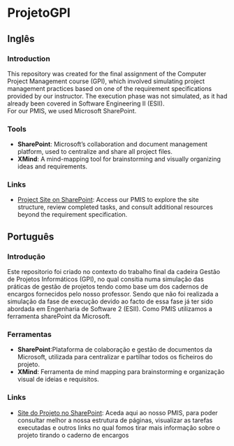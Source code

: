 # ProjetoGPI

## Inglês
### Introduction
This repository was created for the final assignment of the Computer Project Management course (GPI), which involved simulating project management practices based on one of the requirement specifications provided by our instructor. The execution phase was not simulated, as it had already been covered in Software Engineering II (ESII).  
For our PMIS, we used Microsoft SharePoint.

### Tools
- **SharePoint**: Microsoft’s collaboration and document management platform, used to centralize and share all project files.  
- **XMind**: A mind-mapping tool for brainstorming and visually organizing ideas and requirements.

### Links
- [Project Site on SharePoint](https://ipppt.sharepoint.com/teams/2324_LEI_GPI_Grupo12/SitePages/ProjectHome.aspx?csf=1&web=1&e=oH85lk&CID=63035554-2daa-4462-9453-1ab9c4bd7e94): Access our PMIS to explore the site structure, review completed tasks, and consult additional resources beyond the requirement specification.

## Português
### Introdução
Este repositorio foi criado no contexto do trabalho final da cadeira Gestão de Projetos Informáticos (GPI), no qual consitia numa simulação das práticas de gestão de projetos tendo como base um dos cadernos de encargos fornecidos pelo nosso professor. Sendo que não foi realizada a simulação da fase de execução devido ao facto de essa fase já ter sido abordada em Engenharia de Software 2 (ESII).
Como PMIS utilizamos a ferramenta sharePoint da Microsoft.

### Ferramentas
- **SharePoint**:Plataforma de colaboração e gestão de documentos da Microsoft, utilizada para centralizar e partilhar todos os ficheiros do projeto.
- **XMind**: Ferramenta de mind mapping para brainstorming e organização visual de ideias e requisitos.

### Links
- [Site do Projeto no SharePoint](https://ipppt.sharepoint.com/teams/2324_LEI_GPI_Grupo12/SitePages/ProjectHome.aspx?csf=1&web=1&e=oH85lk&CID=63035554-2daa-4462-9453-1ab9c4bd7e94): Aceda aqui ao nosso PMIS, para poder consultar melhor a nossa estrutura de páginas, visualizar as tarefas executadas e outros links no qual fomos tirar mais informação sobre o projeto tirando o caderno de encargos
